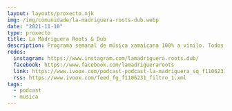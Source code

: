 ```yaml
---
layout: layouts/proxecto.njk
img: /img/comunidade/la-madriguera-roots-dub.webp
date: "2021-11-10"
type: proxecto
title: La Madriguera Roots & Dub
description: Programa semanal de música xamaicana 100% a vinilo. Todos os mércores de 18.00 a 19.30 no 106.1 FM en Radio Valadares e streaming en Radio Piratona.
redes:
  instagram: https://www.instagram.com/lamadriguera.roots.dub/
  facebook: https://www.facebook.com/lamadrigueraroots
  link: https://www.ivoox.com/podcast-podcast-la-madriguera_sq_f1106231_1.html
  rss: https://www.ivoox.com/feed_fg_f1106231_filtro_1.xml
tags:
  - podcast
  - musica
---
```

